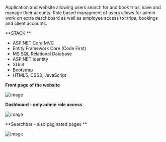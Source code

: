 Application and website allowing users search for and book trips, save and manage their acounts. Role based managment of users allows for admin work on extra daschboard as well as employee access to trrips, bookings and client accounts.  

**STACK **
+ ASP.NET Core MVC
+ Entity Framework Core (Code First)
+ MS SQL Relational Database
+ ASP.NET Identity
+ XUnit
+ Bootstrap
+ HTML5, CSS3, JavaScript


**Front page of the website**

![image](https://github.com/user-attachments/assets/09a68fb7-c60c-4253-af93-2f9eb6b10724)


**Dashboard - only admin role access**


![image](https://github.com/user-attachments/assets/681b753e-38af-4482-aeec-774c8ec3b723)


**Searchbar - also paginated pages **


![image](https://github.com/user-attachments/assets/b5bbf237-4ce4-421d-b344-d4cd8bcc37af)




